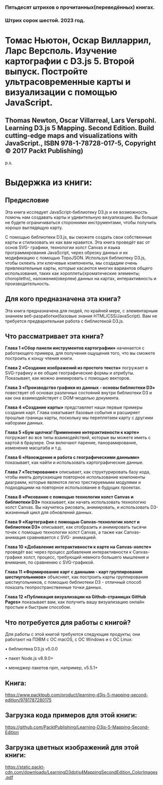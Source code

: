 ### Пятьдесят штрихов о прочитанных(переведённых) книгах. 
### Штрих сорок шестой. 2023 год.

# Томас Ньютон, Оскар Вилларрил, Ларс Версполь. Изучение картографии с D3.js 5. Второй выпуск. Постройте ультрасовременные карты и визуализации с помощью JavaScript.

## Thomas Newton, Oscar Villarreal, Lars Verspohl. Learning D3.js 5 Mapping. Second Edition. Build cutting-edge maps and visualizations with JavaScript., ISBN 978-1-78728-017-5, Copyright © 2017 Packt Publishing)

 
p.s.

# Выдержка из книги:


## Предисловие

Эта книга исследует JavaScript-библиотеку D3.js и ee возможность помочь нам создавать карты и удивительную визуализацию. Вы больше не будете ограничиваться сторонними инструментами, чтобы получить хорошо выглядящую карту.

С помощью библиотеки D3.js, вы сможете создать свои собственные карты и стилизовать их как вам нравится. Эта книга проведёт вас от основ SVG- графики, технологии холст Canvas и языка программирования JavaScript, через обрезку данных и их модификацию с помощью TopoJSON. Используя библиотеку D3.js, чтобы склеить эти ключевые компоненты, мы создадим очень привлекательные карты, которые касаются многих вариантов общего использования, таких как хороплеты(хроматические элементы; choropleths), наложения(оверлеи) данных на картах, интерактивность и производительность.

## Для кого предназначена эта книга?

Эта книга предназначена для людей, по крайней мере, с элементарным знанием веб-разработки(базовые знания HTML/CSS/JavaScript). Вам не требуется предварительная работа с библиотекой D3.js.
  
 
 
## Что рассматривает эта книга?

**Глава 1 «Сбор панели инструментов картографии»** начинается с работающего примера, для получения ощущения того, что вы сможете построить к концу чтения книги.

**Глава 2 «Создание изображений из простого текста»** погружает в SVG-графику и ее общие географические формы и атрибуты. Показывает, как можно анимировать с помощью векторов.

**Глава 3 «Производство графики из данных - основы библиотеки D3»** повествует об основах различных состояний внутри библиотеки D3 и как она взаимодействует с DOM-моделью документа.

**Глава 4 «Создание карты»** представляет наши первые примеры создания карт. Глава охватывает базовые события и расширяет прошлые границы карты, поскольку мы переплетаем карту с другими наборами данных.

**Глава 5 «Бум щелчка! Применение интерактивности к карте»** погружает во все типы взаимодействий, которые вы можете иметь с картой в браузере. Они включают парение, панорамирование, изменение масштаба и т.д.

**Глава 6 «Нахождение и работа с географическими данными»** показывает, как найти и использовать картографические данные.

**Глава 7 «Тестирование»** описывает, как структурировать базу кода, чтобы иметь допускающие повторное использование компоненты диаграмм, которые являются легко трестируемыми модулями и подходящими на повторное использование в будущих проектах.

**Глава 8 «Рисование с помощью технологии холст Canvas и библиотеки D3»** показывает, как начать использовать технологию холст Canvas. Вы научитесь рисовать, анимировать, и использовать D3-жизненный цикл для обновлений данных.

**Глава 9 «Картография с помощью Canvas-технологии холст и библиотеки D3»** описывает, как отобразить и анимировать тысячи точек с помощью технологии холст Canvas, а также как Canvas-анимация сравнивается с SVG- анимацией.

**Глава 10 «Добавление интерактивности к карте на Canvas-холсте»** проведёт вас через процесс добавления интерактивности к Canvas-графике холст, процесс, требующий немного большего мышления и внимания, по сравнению с SVG-графикой.

**Глава 11 «Формирование карт с данными - карт группирования шестиугольников»** объясняет, как построить карты группирования шестиугольников, с помощью библиотеки D3 - отличный способ показать геопространственные точки данных.

**Глава 12 «Публикация визуализации на Github-страницах GitHub Pages»** показывает вам, как получить вашу визуализацию онлайн простым и быстрым способом.


 
 
## Что потребуется для работы с книгой?

Для работы с этой книгой требуются следующие продукты; они работают на ПЭВМ с ОС macOS, с ОС Windows и с ОС Linux:

• библиотека D3.js v5.0.0

• пакет Node.js v8.9.0+

• менеджер пакетов npm, например, v5.5.1+ 

## Книга:
https://www.packtpub.com/product/learning-d3js-5-mapping-second-edition/9781787280175

## Загрузка кода примеров для этой книги:
https://github.com/PacktPublishing/Learning-D3js-5-Mapping-Second-Edition

## Загрузка цветных изображений для этой книги:
https://static.packt-cdn.com/downloads/LearningD3dotjs4MappingSecondEdition_ColorImages.pdf

